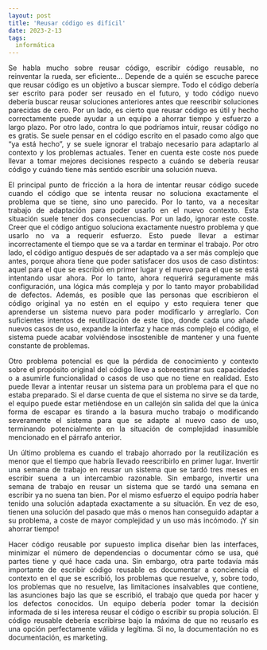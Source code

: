 ```yaml
---
layout: post
title: 'Reusar código es difícil'
date: 2023-2-13
tags:
  informática
---
```

<p style='text-align: justify;'>Se habla mucho sobre reusar código, escribir código reusable, no reinventar la rueda, ser eficiente… Depende de a quién se escuche parece que reusar código es un objetivo a buscar siempre. Todo el código debería ser escrito para poder ser reusado en el futuro, y todo código nuevo debería buscar reusar soluciones anteriores antes que reescribir soluciones parecidas de cero. Por un lado, es cierto que reusar código es útil y hecho correctamente puede ayudar a un equipo a ahorrar tiempo y esfuerzo a largo plazo. Por otro lado, contra lo que podríamos intuir, reusar código no es gratis. Se suele pensar en el código escrito en el pasado como algo que “ya está hecho”, y se suele ignorar el trabajo necesario para adaptarlo al contexto y los problemas actuales. Tener en cuenta este coste nos puede llevar a tomar mejores decisiones respecto a cuándo se debería reusar código y cuándo tiene más sentido escribir una solución nueva.</p>

<p style='text-align: justify;'>El principal punto de fricción a la hora de intentar reusar código sucede cuando el código que se intenta reusar no soluciona exactamente el problema que se tiene, sino uno parecido. Por lo tanto, va a necesitar trabajo de adaptación para poder usarlo en el nuevo contexto. Esta situación suele tener dos consecuencias. Por un lado, ignorar este coste. Creer que el código antiguo soluciona exactamente nuestro problema y que usarlo no va a requerir esfuerzo. Esto puede llevar a estimar incorrectamente el tiempo que se va a tardar en terminar el trabajo. Por otro lado, el código antiguo después de ser adaptado va a ser más complejo que antes, porque ahora tiene que poder satisfacer dos usos de caso distintos: aquel para el que se escribió en primer lugar y el nuevo para el que se está intentando usar ahora. Por lo tanto, ahora requerirá seguramente más configuración, una lógica más compleja y por lo tanto mayor probabilidad de defectos. Además, es posible que las personas que escribieron el código original ya no estén en el equipo y esto requiera tener que aprenderse un sistema nuevo para poder modificarlo y arreglarlo. Con suficientes intentos de reutilización de este tipo, donde cada uno añade nuevos casos de uso, expande la interfaz y hace más complejo el código, el sistema puede acabar volviéndose insostenible de mantener y una fuente constante de problemas.</p>

<p style='text-align: justify;'>Otro problema potencial es que la pérdida de conocimiento y contexto sobre el propósito original del código lleve a sobreestimar sus capacidades o a asumirle funcionalidad o casos de uso que no tiene en realidad. Esto puede llevar a intentar reusar un sistema para un problema para el que no estaba preparado. Si el darse cuenta de que el sistema no sirve se da tarde, el equipo puede estar metiéndose en un callejón sin salida del que la única forma de escapar es tirando a la basura mucho trabajo o modificando severamente el sistema para que se adapte al nuevo caso de uso, terminando potencialmente en la situación de complejidad inasumible mencionado en el párrafo anterior.</p>

<p style='text-align: justify;'>Un último problema es cuando el trabajo ahorrado por la reutilización es menor que el tiempo que habría llevado reescribirlo en primer lugar. Invertir una semana de trabajo en reusar un sistema que se tardó tres meses en escribir suena a un intercambio razonable. Sin embargo, invertir una semana de trabajo en reusar un sistema que se tardó una semana en escribir ya no suena tan bien. Por el mismo esfuerzo el equipo podría haber tenido una solución adaptada exactamente a su situación. En vez de eso, tienen una solución del pasado que más o menos han conseguido adaptar a su problema, a coste de mayor complejidad y un uso más incómodo. ¡Y sin ahorrar tiempo!</p>

<p style='text-align: justify;'>Hacer código reusable por supuesto implica diseñar bien las interfaces, minimizar el número de dependencias o documentar cómo se usa, qué partes tiene y qué hace cada una. Sin embargo, otra parte todavía más importante de escribir código reusable es documentar a conciencia el contexto en el que se escribió, los problemas que resuelve, y, sobre todo, los problemas que no resuelve, las limitaciones insalvables que contiene, las asunciones bajo las que se escribió, el trabajo que queda por hacer y los defectos conocidos. Un equipo debería poder tomar la decisión informada de si les interesa reusar el código o escribir su propia solución. El código reusable debería escribirse bajo la máxima de que no reusarlo es una opción perfectamente válida y legítima. Si no, la documentación no es documentación, es marketing.</p>
